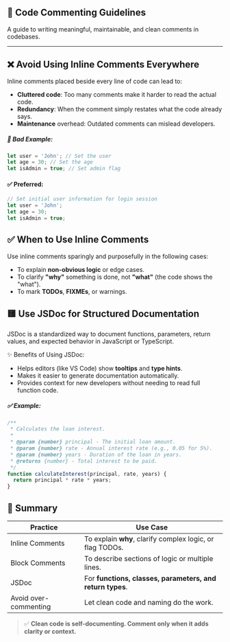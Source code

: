 ## 📘 Code Commenting Guidelines
A guide to writing meaningful, maintainable, and clean comments in codebases.

---
## ❌ Avoid Using Inline Comments Everywhere
Inline comments placed beside every line of code can lead to:
- **Cluttered code**: Too many comments make it harder to read the actual code.
- **Redundancy**: When the comment simply restates what the code already says.
- **Maintenance** overhead: Outdated comments can mislead developers.

##### 🔴 Bad Example:

```ts
let user = 'John'; // Set the user
let age = 30; // Set the age
let isAdmin = true; // Set admin flag
```

#### ✅ Preferred:
```ts
// Set initial user information for login session
let user = 'John';
let age = 30;
let isAdmin = true;
```

## ✅ When to Use Inline Comments
Use inline comments sparingly and purposefully in the following cases:
- To explain **non-obvious logic** or edge cases.
- To clarify **"why"** something is done, not **"what"** (the code shows the "what").
- To mark **TODOs**, **FIXMEs**, or warnings.

## 🟨 Use JSDoc for Structured Documentation
JSDoc is a standardized way to document functions, parameters, return values, and expected behavior in JavaScript or TypeScript.

✨ Benefits of Using JSDoc:
- Helps editors (like VS Code) show **tooltips** and **type hints**.
- Makes it easier to generate documentation automatically.
- Provides context for new developers without needing to read full function code.

##### ✅ Example:
```ts
/**
 * Calculates the loan interest.
 *
 * @param {number} principal - The initial loan amount.
 * @param {number} rate - Annual interest rate (e.g., 0.05 for 5%).
 * @param {number} years - Duration of the loan in years.
 * @returns {number} - Total interest to be paid.
 */
function calculateInterest(principal, rate, years) {
  return principal * rate * years;
}
```

## 🧠 Summary
| Practice              | Use Case                                                  |
| --------------------- | --------------------------------------------------------- |
| Inline Comments       | To explain **why**, clarify complex logic, or flag TODOs. |
| Block Comments        | To describe sections of logic or multiple lines.          |
| JSDoc                 | For **functions, classes, parameters, and return types**. |
| Avoid over-commenting | Let clean code and naming do the work.                    |

>✅ **Clean code is self-documenting. Comment only when it adds clarity or context.**




